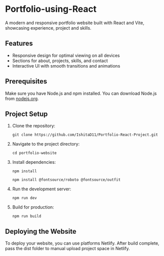 # Portfolio-using-React


A modern and responsive portfolio website built with React and Vite, showcasing experience, project and skills.


## Features
- Responsive design for optimal viewing on all devices
- Sections for about, projects, skills, and contact
- Interactive UI with smooth transitions and animations


## Prerequisites
Make sure you have Node.js and npm installed. You can download Node.js from [nodejs.org](https://nodejs.org/en).

## Project Setup

1. Clone the repository:

    `git clone https://github.com/IshitaD11/Portfolio-React-Project.git`


2. Navigate to the project directory:

    `cd portfolio-website`

3. Install dependencies:

    `npm install`

    `npm install @fontsource/roboto @fontsource/outfit`

4. Run the development server:

    `npm run dev`


5. Build for production:

    `npm run build`


## Deploying the Website
To deploy your website, you can use platforms Netlify. After build complete, pass the dist folder to manual upload project space in Netlify.